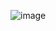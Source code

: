 ![image](https://github.com/VariableLoopArray/Flappy-Enemy/assets/156558133/0df12339-f84b-4478-bbb5-e1331bd51d7b)
